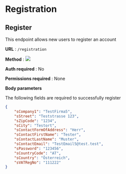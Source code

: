 # Registration

## Register

This endpoint allows new users to register an account

**URL** : `/registration`

**Method** : <img src="https://img.shields.io/badge/POST%20-%23323330.svg?&style=flat&color=blue"/>

**Auth required** : No

**Permissions required** : None

**Body parameters**

The following fields are required to successfully register

```json
{
    "sCompany1": "TestFirma5",
    "sStreet": "Teststrasse 123",
    "sZipCode": "1234",
    "sCity": "Testort",
    "sContactFormOfAddress": "Herr",
    "sContactFirstName": "Tester",
    "sContactLastName": "Muster",
    "sContactEmail": "TestEmail5@test.test",
    "sPassword": "123456",
    "sCountryCode": "AT",
    "sCountry": "Österreich",
    "sVATRegNo": "111222"
}
```